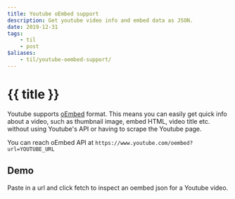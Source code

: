 ```yaml
---
title: Youtube oEmbed support
description: Get youtube video info and embed data as JSON.
date: 2019-12-31
tags:
    - til
    - post
$aliases:
    - til/youtube-oembed-support/
---
```


# {{ title }}


Youtube supports [oEmbed][oembed] format. This means you can easily get quick info about a video, such
as thumbnail image, embed HTML, video title etc. without using Youtube's API or having to scrape
the Youtube page.

You can reach oEmbed API at `https://www.youtube.com/oembed?url=YOUTUBE_URL`

[oembed]: https://oembed.com/

## Demo

Paste in a url and click fetch to inspect an oembed json for a Youtube video.

<form id="yt" @submit.prevent="handleSubmit()" x-data="app()" x-cloak>
<p>
    <label for="url">URL:</label>
    <input id="url" type="url" x-model="url" name="url" placeholder="<youtube_url>">
</p>
<p>
    <span>oEmbed URL:</span>
    <pre class='snippet' x-text="`http://www.youtube.com/oembed?url=${url ? encodeURIComponent(url) : '...'}`"></pre>
</p>
<p>
    <button type="submit" class="button">fetch!</button>
</p>
<pre class="snippet"><code x-text="text"></code></pre>
</form>

<script src="https://cdn.jsdelivr.net/gh/alpinejs/alpine@2/dist/alpine.js" defer></script>
<script>
    function app() {
        return {
            url: 'https://www.youtube.com/watch?v=dQw4w9WgXcQ',
            text: '// json will appear here',
            async handleSubmit() {
                if (!this.url) return;
                this.text = 'fetching json...';
                // https://www.youtube.com/oembed doesn't send CORS headers, so I have to use a proxy here
                const url = `/api/proxy?url=${this.oembedUrl(this.url)}`;
                const json = await fetch(url).then(r => r.json());
                this.text = JSON.stringify(json, null, 2);
            },
            oembedUrl(url) {
                return `https://www.youtube.com/oembed?url=${encodeURIComponent(url)}`
            }
        };
    }
</script>

<style>
    [x-cloak] {
        display: none;
    }
</style>
